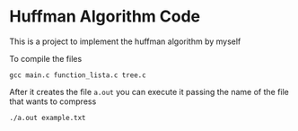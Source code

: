 # Huffman Algorithm Code

This is a project to implement the huffman algorithm by myself

To compile the files

```
gcc main.c function_lista.c tree.c
```

After it creates the file `a.out` you can execute it passing the name of the file that wants to compress

```
./a.out example.txt
```
